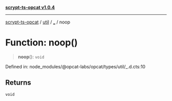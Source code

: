 [**scrypt-ts-opcat v1.0.4**](../../../../README.md)

***

[scrypt-ts-opcat](../../../../README.md) / [util](../../README.md) / [\_](../README.md) / noop

# Function: noop()

> **noop**(): `void`

Defined in: node\_modules/@opcat-labs/opcat/types/util/\_.d.cts:10

## Returns

`void`
